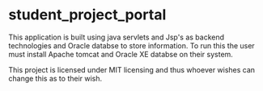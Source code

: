 # student_project_portal

This application is built using java servlets and Jsp's as backend technologies and Oracle databse to store information.
To run this the user must install Apache tomcat and Oracle XE databse on their system.

This project is licensed under MIT licensing and thus whoever wishes can change this as to their wish.
